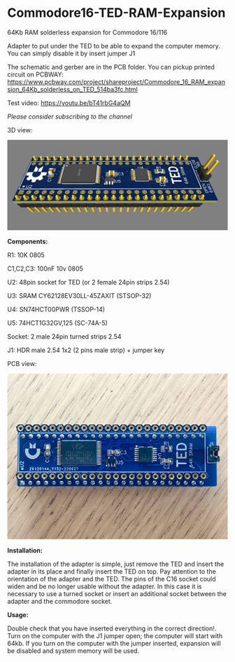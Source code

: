 # Commodore16-TED-RAM-Expansion
64Kb RAM solderless expansion for Commodore 16/116

Adapter to put under the TED to be able to expand the computer memory.
You can simply disable it by insert jumper J1

The schematic and gerber are in the PCB folder.
You can pickup printed circuit on PCBWAY: https://www.pcbway.com/project/shareproject/Commodore_16_RAM_expansion_64Kb_solderless_on_TED_514ba3fc.html

Test video: https://youtu.be/bT41rbG4aQM

*Please consider subscribing to the channel*

3D view:

![alt text](https://github.com/zeus074/Commodore16-TED-RAM-Expansion/blob/main/IMG/3d_expansion.jpg)

**Components:**

R1: 10K 0805

C1,C2,C3: 100nF 10v 0805

U2: 48pin socket for TED (or 2 female 24pin strips 2.54)

U3: SRAM CY62128EV30LL-45ZAXIT (STSOP-32)

U4: SN74HCT00PWR (TSSOP-14)

U5: 74HCT1G32GV,125 (SC-74A-5)

Socket: 2 male 24pin turned strips 2.54

J1: HDR male 2.54 1x2 (2 pins male strip) + jumper key

PCB view:

![alt text](https://github.com/zeus074/Commodore16-TED-RAM-Expansion/blob/main/IMG/Expansion.jpg)

**Installation:**

The installation of the adapter is simple, just remove the TED and insert the adapter in its place and finally insert the TED on top.
Pay attention to the orientation of the adapter and the TED.
The pins of the C16 socket could widen and be no longer usable without the adapter.
In this case it is necessary to use a turned socket or insert an additional socket between the adapter and the commodore socket.

**Usage:**

Double check that you have inserted everything in the correct direction!.
Turn on the computer with the J1 jumper open; the computer will start with 64kb.
If you turn on the computer with the jumper inserted, expansion will be disabled and system memory will be used.